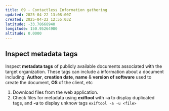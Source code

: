 ```yaml
---
title: 09 - Contactless Information gathering
updated: 2025-04-22 13:08:00Z
created: 2025-04-22 12:55:03Z
latitude: -33.78668940
longitude: 150.95264980
altitude: 0.0000
---
```


## Inspect **metadata tags**
Inspect **metadata tags** of publicly available documents associated with the target organization. These tags can include a information about a document including:
**Author**, 
**creation date**, 
**name** & **version of software** used to create the document, 
**OS** of the client, etc

1. Download files from the web application.
2. Check files for metadata using **exiftool** with **-a** to display duplicated tags, and **-u** to display unknow tags
`exiftool -a -u <file>`